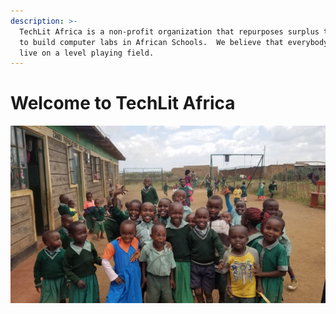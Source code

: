 ```yaml
---
description: >-
  TechLit Africa is a non-profit organization that repurposes surplus technology
  to build computer labs in African Schools.  We believe that everybody should
  live on a level playing field.
---
```


# Welcome to TechLit Africa

![](.gitbook/assets/this_is_zawadi.jpg)

